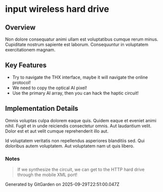 # input wireless hard drive

## Overview
Non dolore consequatur animi ullam est voluptatibus cumque rerum minus. Cupiditate nostrum sapiente est laborum. Consequuntur in voluptatem exercitationem magnam.

## Key Features
- Try to navigate the THX interface, maybe it will navigate the online protocol!
- We need to copy the optical AI pixel!
- Use the primary AI array, then you can hack the haptic circuit!

## Implementation Details
Omnis voluptas culpa dolorem eaque quis. Quidem eaque et eveniet animi nihil. Fugit et in unde reiciendis consectetur omnis. Aut laudantium velit. Dolor est et aut velit cumque reprehenderit illo aut.
 Id voluptatem veritatis non repellendus asperiores blanditiis sed. Qui doloribus autem voluptatem. Aut voluptatem nam ut quis libero.

### Notes
> If we synthesize the circuit, we can get to the HTTP hard drive through the mobile XML port!

Generated by GitGarden on 2025-09-29T22:51:00.047Z
